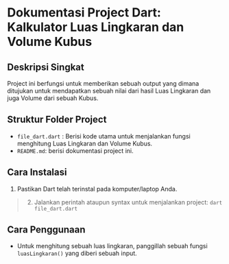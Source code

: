 # Dokumentasi Project Dart: Kalkulator Luas Lingkaran dan Volume Kubus
## Deskripsi Singkat
Project ini berfungsi untuk memberikan sebuah output yang dimana ditujukan untuk mendapatkan sebuah nilai dari hasil Luas Lingkaran dan juga Volume dari sebuah Kubus.
## Struktur Folder Project
- `file_dart.dart` : Berisi kode utama untuk menjalankan fungsi menghitung Luas Lingkaran dan Volume Kubus.
- `README.md`: berisi dokumentasi project ini.
## Cara Instalasi
1. Pastikan Dart telah terinstal pada komputer/laptop Anda.
> 2. Jalankan perintah ataupun syntax untuk menjalankan project: `dart file_dart.dart`
## Cara Penggunaan
- Untuk menghitung sebuah luas lingkaran, panggillah sebuah fungsi `luasLingkaran()` yang diberi sebuah input. 